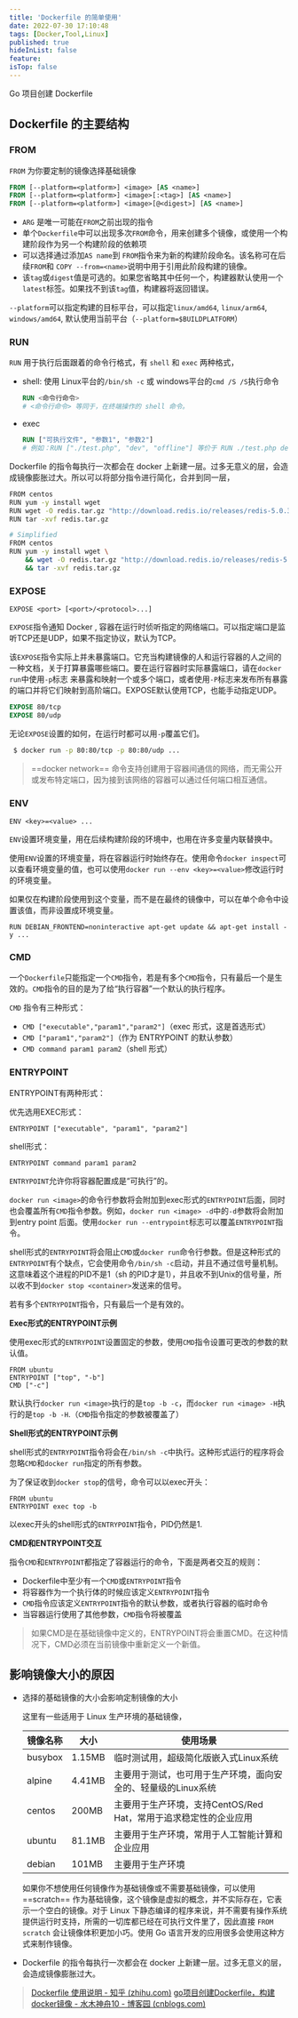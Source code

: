 ```yaml
---
title: 'Dockerfile 的简单使用'
date: 2022-07-30 17:10:48
tags: [Docker,Tool,Linux]
published: true
hideInList: false
feature: 
isTop: false
---
```

Go 项目创建 Dockerfile

<!--more-->



## Dockerfile 的主要结构

### FROM

`FROM` 为你要定制的镜像选择基础镜像

```dockerfile
FROM [--platform=<platform>] <image> [AS <name>]
FROM [--platform=<platform>] <image>[:<tag>] [AS <name>]
FROM [--platform=<platform>] <image>[@<digest>] [AS <name>]
```

- `ARG` 是唯一可能在`FROM`之前出现的指令
- 单个`Dockerfile`中可以出现多次`FROM`命令，用来创建多个镜像，或使用一个构建阶段作为另一个构建阶段的依赖项
- 可以选择通过添加`AS name`到 `FROM`指令来为新的构建阶段命名。该名称可在后续`FROM`和 `COPY --from=<name>`说明中用于引用此阶段构建的镜像。
- 该`tag`或`digest`值是可选的。如果您省略其中任何一个，构建器默认使用一个`latest`标签。如果找不到该`tag`值，构建器将返回错误。

`--platform`可以指定构建的目标平台，可以指定`linux/amd64`, `linux/arm64`, `windows/amd64`, 默认使用当前平台（`--platform=$BUILDPLATFORM`）



### RUN

`RUN` 用于执行后面跟着的命令行格式，有 `shell` 和 `exec` 两种格式，

- shell: 使用 Linux平台的`/bin/sh -c` 或 windows平台的`cmd /S /S`执行命令

  ```dockerfile
  RUN <命令行命令>
  # <命令行命令> 等同于，在终端操作的 shell 命令。
  ```

- exec

  ```dockerfile
  RUN ["可执行文件", "参数1", "参数2"]
  # 例如：RUN ["./test.php", "dev", "offline"] 等价于 RUN ./test.php dev offline
  ```
  
  

Dockerfile 的指令每执行一次都会在 docker 上新建一层。过多无意义的层，会造成镜像膨胀过大。所以可以将部分指令进行简化，合并到同一层，

```bash
FROM centos
RUN yum -y install wget
RUN wget -O redis.tar.gz "http://download.redis.io/releases/redis-5.0.3.tar.gz"
RUN tar -xvf redis.tar.gz

# Simplified
FROM centos
RUN yum -y install wget \
    && wget -O redis.tar.gz "http://download.redis.io/releases/redis-5.0.3.tar.gz" \
    && tar -xvf redis.tar.gz
```



### EXPOSE

```docker
EXPOSE <port> [<port>/<protocol>...]
```

`EXPOSE`指令通知 Docker , 容器在运行时侦听指定的网络端口。可以指定端口是监听TCP还是UDP，如果不指定协议，默认为TCP。

该`EXPOSE`指令实际上并未暴露端口。它充当构建镜像的人和运行容器的人之间的一种文档，关于打算暴露哪些端口。要在运行容器时实际暴露端口，请在`docker run`中使用`-p`标志 来暴露和映射一个或多个端口，或者使用`-P`标志来发布所有暴露的端口并将它们映射到高阶端口。EXPOSE默认使用TCP，也能手动指定UDP。

```dockerfile
EXPOSE 80/tcp
EXPOSE 80/udp
```

无论`EXPOSE`设置的如何，在运行时都可以用`-p`覆盖它们。

```bash
 $ docker run -p 80:80/tcp -p 80:80/udp ...
```

> ==docker network== 命令支持创建用于容器间通信的网络，而无需公开或发布特定端口，因为接到该网络的容器可以通过任何端口相互通信。



### ENV

```docker
ENV <key>=<value> ...
```

`ENV`设置环境变量，用在后续构建阶段的环境中，也用在许多变量内联替换中。

使用`ENV`设置的环境变量，将在容器运行时始终存在。使用命令`docker inspect`可以查看环境变量的值，也可以使用`docker run --env <key>=<value>`修改运行时的环境变量。

如果仅在构建阶段使用到这个变量，而不是在最终的镜像中，可以在单个命令中设置该值，而非设置成环境变量。

```docker
RUN DEBIAN_FRONTEND=noninteractive apt-get update && apt-get install -y ...
```



### CMD

一个`Dockerfile`只能指定一个`CMD`指令，若是有多个`CMD`指令，只有最后一个是生效的。`CMD`指令的目的是为了给“执行容器”一个默认的执行程序。

`CMD` 指令有三种形式：

- `CMD ["executable","param1","param2"]`（exec 形式，这是首选形式）
- `CMD ["param1","param2"]`（作为 ENTRYPOINT 的默认参数）
- `CMD command param1 param2`（shell 形式）

### ENTRYPOINT

ENTRYPOINT有两种形式：

优先选用EXEC形式：

```docker
ENTRYPOINT ["executable", "param1", "param2"]
```

shell形式：

```docker
ENTRYPOINT command param1 param2
```

`ENTRYPOINT`允许你将容器配置成是“可执行”的。

`docker run <image>`的命令行参数将会附加到exec形式的`ENTRYPOINT`后面，同时也会覆盖所有`CMD`指令参数。例如，`docker run <image> -d`中的`-d`参数将会附加到entry point 后面。使用`docker run --entrypoint`标志可以覆盖`ENTRYPOINT`指令。

shell形式的`ENTRYPOINT`将会阻止`CMD`或`docker run`命令行参数。但是这种形式的`ENTRYPOINT`有个缺点，它会使用命令`/bin/sh -c`启动，并且不通过信号量机制。这意味着这个进程的PID不是1（sh 的PID才是1），并且收不到Unix的信号量，所以收不到`docker stop <container>`发送来的信号。

若有多个`ENTRYPOINT`指令，只有最后一个是有效的。

**Exec形式的ENTRYPOINT示例**

使用exec形式的`ENTRYPOINT`设置固定的参数，使用`CMD`指令设置可更改的参数的默认值。

```docker
FROM ubuntu
ENTRYPOINT ["top", "-b"]
CMD ["-c"]
```

默认执行`docker run <image>`执行的是`top -b -c`，而`docker run <image> -H`执行的是`top -b -H`.（`CMD`指令指定的参数被覆盖了）

**Shell形式的ENTRYPOINT示例**

shell形式的`ENTRYPOINT`指令将会在`/bin/sh -c`中执行。这种形式运行的程序将会忽略`CMD`和`docker run`指定的所有参数。

为了保证收到`docker stop`的信号，命令可以以exec开头：

```text
FROM ubuntu
ENTRYPOINT exec top -b
```

以exec开头的shell形式的`ENTRYPOINT`指令，PID仍然是1.

**CMD和ENTRYPOINT交互**

指令`CMD`和`ENTRYPOINT`都指定了容器运行的命令，下面是两者交互的规则：

- Dockerfile中至少有一个`CMD`或`ENTRYPOINT`指令
- 将容器作为一个执行体的时候应该定义`ENTRYPOINT`指令
- `CMD`指令应该定义`ENTRYPOINT`指令的默认参数，或者执行容器的临时命令
- 当容器运行使用了其他参数，`CMD`指令将被覆盖

> 如果CMD是在基础镜像中定义的，ENTRYPOINT将会重置CMD。在这种情况下，CMD必须在当前镜像中重新定义一个新值。





## 影响镜像大小的原因

- 选择的基础镜像的大小会影响定制镜像的大小

  这里有一些适用于 Linux 生产环境的基础镜像，

  | 镜像名称 | 大小   | 使用场景                                                     |
  | -------- | ------ | ------------------------------------------------------------ |
  | busybox  | 1.15MB | 临时测试用，超级简化版嵌入式Linux系统                        |
  | alpine   | 4.41MB | 主要用于测试，也可用于生产环境，面向安全的、轻量级的Linux系统 |
  | centos   | 200MB  | 主要用于生产环境，支持CentOS/Red Hat，常用于追求稳定性的企业应用 |
  | ubuntu   | 81.1MB | 主要用于生产环境，常用于人工智能计算和企业应用               |
  | debian   | 101MB  | 主要用于生产环境                                             |

  如果你不想使用任何镜像作为基础镜像或不需要基础镜像，可以使用 ==scratch== 作为基础镜像，这个镜像是虚拟的概念，并不实际存在，它表示一个空白的镜像。对于 Linux 下静态编译的程序来说，并不需要有操作系统提供运行时支持，所需的一切库都已经在可执行文件里了，因此直接 `FROM scratch` 会让镜像体积更加小巧。使用 Go 语言开发的应用很多会使用这种方式来制作镜像。


- Dockerfile 的指令每执行一次都会在 docker 上新建一层。过多无意义的层，会造成镜像膨胀过大。



> [Dockerfile 使用说明 - 知乎 (zhihu.com)](https://zhuanlan.zhihu.com/p/434090003)
> [go项目创建Dockerfile，构建docker镜像 - 水木神舟10 - 博客园 (cnblogs.com)](https://www.cnblogs.com/zhouj850/p/15796935.html)